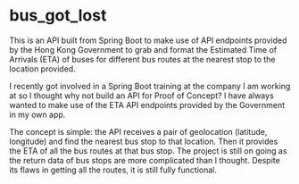 # bus_got_lost

This is an API built from Spring Boot to make use of API endpoints provided by the Hong Kong Government to grab and format the Estimated Time of Arrivals (ETA) of buses for different bus routes at the nearest stop to the location provided.

I recently got involved in a Spring Boot training at the company I am working at so I thought why not build an API for Proof of Concept? I have always wanted to make use of the ETA API endpoints provided by the Government in my own app.

The concept is simple: the API receives a pair of geolocation (latitude, longitude) and find the nearest bus stop to that location. Then it provides the ETA of all the bus routes at that bus stop. The project is still on going as the return data of bus stops are more complicated than I thought. Despite its flaws in getting all the routes, it is still fully functional.
